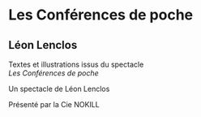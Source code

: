 # Les Conférences de poche

## Léon Lenclos

Textes et illustrations issus du spectacle  
*Les Conférences de poche*

Un spectacle de Léon Lenclos

Présenté par la Cie NOKILL

